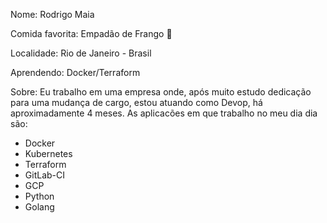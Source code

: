 Nome: Rodrigo Maia

Comida favorita: Empadão de Frango 💖

Localidade: Rio de Janeiro - Brasil

Aprendendo: Docker/Terraform

Sobre: Eu trabalho em uma empresa onde, após muito estudo dedicação para uma mudança de cargo, estou atuando como Devop, há aproximadamente 4 meses. As aplicacões em que trabalho no meu dia dia são:

 - Docker
 - Kubernetes
 - Terraform
 - GitLab-CI
 - GCP
 - Python
 - Golang